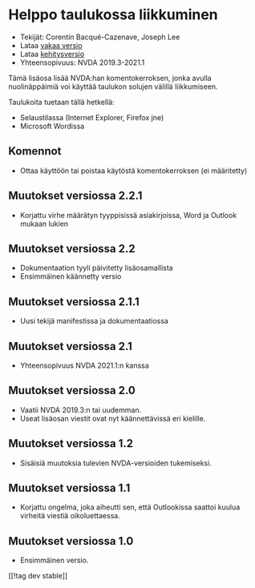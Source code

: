# Helppo taulukossa liikkuminen #

* Tekijät: Corentin Bacqué-Cazenave, Joseph Lee
* Lataa [vakaa versio][1]
* Lataa [kehitysversio][2]
* Yhteensopivuus: NVDA 2019.3-2021.1

Tämä lisäosa lisää  NVDA:han komentokerroksen, jonka avulla nuolinäppäimiä
voi käyttää taulukon solujen välillä liikkumiseen.

Taulukoita tuetaan tällä hetkellä:

* Selaustilassa (Internet Explorer, Firefox jne)
* Microsoft Wordissa

## Komennot

* Ottaa käyttöön tai poistaa käytöstä komentokerroksen (ei määritetty)

## Muutokset versiossa 2.2.1

* Korjattu virhe  määrätyn tyyppisissä asiakirjoissa, Word ja Outlook mukaan
  lukien

## Muutokset versiossa 2.2

* Dokumentaation tyyli päivitetty lisäosamallista
* Ensimmäinen käännetty versio

## Muutokset versiossa 2.1.1

* Uusi tekijä manifestissa ja dokumentaatiossa

## Muutokset versiossa 2.1

* Yhteensopivuus NVDA 2021.1:n kanssa

## Muutokset versiossa 2.0

* Vaatii NVDA 2019.3:n tai uudemman.
* Useat lisäosan viestit ovat nyt käännettävissä eri kielille.

## Muutokset versiossa 1.2

* Sisäisiä muutoksia tulevien NVDA-versioiden tukemiseksi.

## Muutokset versiossa 1.1

* Korjattu ongelma, joka aiheutti sen, että Outlookissa saattoi kuulua
  virheitä viestiä oikoluettaessa.

## Muutokset versiossa 1.0

*   Ensimmäinen versio.

[[!tag dev stable]]

[1]: https://www.nvaccess.org/addonStore/legacy?file=etn

[2]: https://www.nvaccess.org/addonStore/legacy?file=etn-dev
